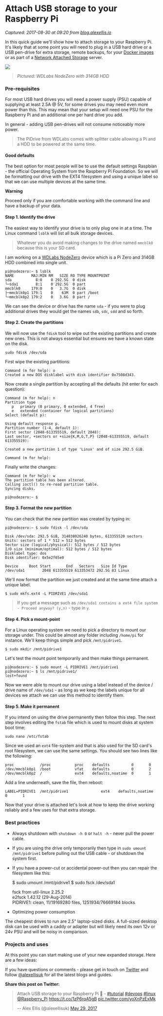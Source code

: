 # Attach USB storage to your Raspberry Pi

_Captured: 2017-08-30 at 09:20 from [blog.alexellis.io](https://blog.alexellis.io/attach-usb-storage/)_

In this quick guide we'll show how to attach storage to your Raspberry Pi. It's likely that at some point you will need to plug in a USB hard drive or a USB pen-drive for extra storage, remote backups, for your [Docker images](http://blog.alexellis.io/tag/docker/) or as part of a [Network Attached Storage](http://blog.alexellis.io/hardened-raspberry-pi-nas/) server.

![](https://blog.alexellis.io/content/images/2017/05/IMG_20170528_174729_.jpg)

> _Pictured: WDLabs NodeZero with 314GB HDD_

### Pre-requisites

For most USB hard drives you will need a power supply (PSU) capable of supplying at least 2.5A @ 5V, for some drives you may need even more power than this. This may mean that your setup will need one PSU for the Raspberry Pi and an additional one per hard drive you add.

In general - adding USB pen-drives will not consume noticeably more power.

> The PiDrive from WDLabs comes with splitter cable allowing a Pi and a HDD to be powered at the same time.

#### Good defaults

The best option for most people will be to use the default settings Raspbian - the official Operating System from the Raspberry Pi Foundation. So we will be formatting our drive with the EXT4 filesystem and using a unique label so that we can use multiple devices at the same time.

**Warning**

Proceed only if you are comfortable working with the command line and have a backup of your data.

#### Step 1. Identify the drive

The easiest way to identify your drive is to only plug one in at a time. The Linux command `lsblk` will list all bulk storage devices.

> Whatever you do avoid making changes to the drive named `mmcblk0` because this is your SD card.

I am working on a [WDLabs NodeZero](https://www.wdc.com/products/wdlabs/wd-pidrive-node-zero.html) device which is a Pi Zero and 314GB HDD combined into single unit.
    
    
    pi@nodezero:~ $ lsblk  
    NAME        MAJ:MIN RM   SIZE RO TYPE MOUNTPOINT  
    sda           8:0    0 292.5G  0 disk  
    └─sda1        8:1    0 292.5G  0 part 
    mmcblk0     179:0    0   3.7G  0 disk  
    ├─mmcblk0p1 179:1    0    63M  0 part /boot
    └─mmcblk0p2 179:2    0   3.6G  0 part /
    

We can see the device or drive has the name `sda` \- if you were to plug additional drives they would get the names `sdb`, `sdc`, `sdd` and so forth.

#### Step 2. Create the partitions

We will now use the `fdisk` tool to wipe out the existing partitions and create new ones. This is not always essential but ensures we have a known state on the disk.
    
    
    sudo fdisk /dev/sda  
    

First wipe the existing partitions:
    
    
    Command (m for help): o  
    Created a new DOS disklabel with disk identifier 0x7508d343.  
    

Now create a single partition by accepting all the defaults (hit enter for each question):
    
    
    Command (m for help): n  
    Partition type  
       p   primary (0 primary, 0 extended, 4 free)
       e   extended (container for logical partitions)
    Select (default p): 
    
    Using default response p.  
    Partition number (1-4, default 1):  
    First sector (2048-613355519, default 2048):  
    Last sector, +sectors or +size{K,M,G,T,P} (2048-613355519, default 613355519): 
    
    Created a new partition 1 of type 'Linux' and of size 292.5 GiB.
    
    Command (m for help):  
    

Finally write the changes:
    
    
    Command (m for help): w  
    The partition table has been altered.  
    Calling ioctl() to re-read partition table.  
    Syncing disks.
    
    pi@nodezero:~ $  
    

#### Step 3. Format the new partition

You can check that the new partition was created by typing in:
    
    
    pi@nodezero:~ $ sudo fdisk -l /dev/sda
    
    Disk /dev/sda: 292.5 GiB, 314038026240 bytes, 613355520 sectors  
    Units: sectors of 1 * 512 = 512 bytes  
    Sector size (logical/physical): 512 bytes / 512 bytes  
    I/O size (minimum/optimal): 512 bytes / 512 bytes  
    Disklabel type: dos  
    Disk identifier: 0x5e2f65e0
    
    Device     Boot Start       End   Sectors   Size Id Type  
    /dev/sda1        2048 613355519 613353472 292.5G 83 Linux
    

We'll now format the partition we just created and at the same time attach a unique label.
    
    
    $ sudo mkfs.ext4 -L PIDRIVE1 /dev/sda1
    

> If you get a message such as `/dev/sda1 contains a ext4 file system - Proceed anyway? (y,n)` \- type in `y`.

#### Step 4. Pick a mount-point

For a Linux operating system we need to pick a directory to mount our storage under. This could be almost any folder including `/home/pi` for instance. We'll keep things simple and pick `/mnt/pidrive1`.
    
    
    $ sudo mkdir /mnt/pidrive1
    

Let's test the mount point temporarily and then make things permanent.
    
    
    pi@nodezero:~ $ sudo mount -L PIDRIVE1 /mnt/pidrive1  
    pi@nodezero:~ $ ls /mnt/pidrive1/  
    lost+found  
    

Now we were able to mount our drive using a label instead of the device / drive name of `/dev/sda1` \- as long as we keep the labels unique for all devices we attach we can use this method to identify them.

#### Step 5. Make it permanent

If you intend on using the drive permanently then follow this step. The next step involves editing the `fstab` file which is used to mount disks at system boot time:
    
    
    sudo nano /etc/fstab  
    

Since we used an `ext4` file-system and that is also used for the SD card's root filesystem, we can use the same settings. You should see two lines like the following:
    
    
    proc            /proc           proc    defaults          0       0  
    /dev/mmcblk0p1  /boot           vfat    defaults          0       2
    /dev/mmcblk0p2  /               ext4    defaults,noatime  0       1
    

Add a line underneath, save the file, then reboot:
    
    
    LABEL=PIDRIVE1  /mnt/pidrive1               ext4    defaults,noatime  0       1  
    

Now that your drive is attached let's look at how to keep the drive working reliably and a few uses for that extra storage.

### Best practices

  * Always shutdown with `shutdown -h 0` or `halt -h` \- never pull the power cable.

  * If you are using the drive only temporarily then type in `sudo umount /mnt/pidrive1` before pulling out the USB cable - or shutdown the system first.

  * If you have a power-cut or accidental power-out then you can repair the filesystem like this:
    
    
    $ sudo umount /mnt/pidrive1
    $ sudo fsck /dev/sda1
    
    fsck from util-linux 2.25.2  
    e2fsck 1.42.12 (29-Aug-2014)  
    PIDRIVE1: clean, 11/19169280 files, 1251934/76669184 blocks  
    

  * Optimizing power consumption

The cheapest drives to run are 2.5" laptop-sized disks. A full-sized desktop disk can be used with a caddy or adapter but will likely need its own 12v or 24v PSU and will be noisy in comparison.

### Projects and uses

At this point you can start making use of your new expanded storage. Here are a few ideas:

If you have questions or comments - please get in touch on [Twitter](https://twitter.com/alexellisuk/) and follow [@alexellisuk](https://twitter.com/alexellisuk/) for all the latest blogs and guides.

**Share this post on Twitter:**

> Attach USB storage to your Raspberry Pi 💾 - [#tutorial](https://twitter.com/hashtag/tutorial?src=hash) [#devops](https://twitter.com/hashtag/devops?src=hash) [#linux](https://twitter.com/hashtag/linux?src=hash) [@Raspberry_Pi](https://twitter.com/Raspberry_Pi) <https://t.co/1zP6rqA5gB> [pic.twitter.com/yoXnPzExMk](https://t.co/yoXnPzExMk)
> 
> -- Alex Ellis (@alexellisuk) [May 29, 2017](https://twitter.com/alexellisuk/status/869185749144522752)
